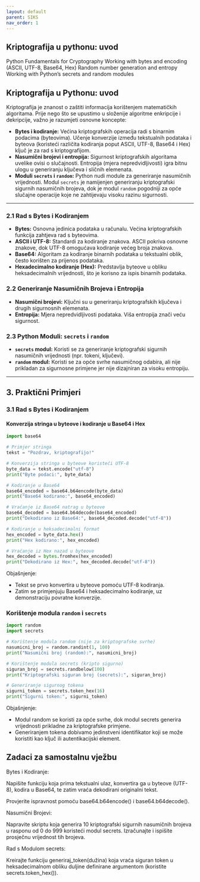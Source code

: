 ```yaml
---
layout: default
parent: SIKS
nav_order: 1
---
```


## Kriptografija u pythonu: uvod
Python Fundamentals for Cryptography
    Working with bytes and encoding (ASCII, UTF-8, Base64, Hex)
    Random number generation and entropy
    Working with Python’s secrets and random modules

## Kriptografija u Pythonu: uvod

Kriptografija je znanost o zaštiti informacija korištenjem matematičkih algoritama. Prije nego što se upustimo u složenije algoritme enkripcije i dekripcije, važno je razumjeti osnovne koncepte:

- **Bytes i kodiranje:** Većina kriptografskih operacija radi s binarnim podacima (byteovima). Učenje konverzije između tekstualnih podataka i byteova (koristeći različita kodiranja poput ASCII, UTF-8, Base64 i Hex) ključ je za rad s kriptografijom.
- **Nasumični brojevi i entropija:** Sigurnost kriptografskih algoritama uvelike ovisi o slučajnosti. Entropija (mjera nepredvidljivosti) igra bitnu ulogu u generiranju ključeva i sličnih elemenata.
- **Moduli `secrets` i `random`:** Python nudi module za generiranje nasumičnih vrijednosti. Modul `secrets` je namijenjen generiranju kriptografski sigurnih nasumičnih brojeva, dok je modul `random` pogodniji za opće slučajne operacije koje ne zahtijevaju visoku razinu sigurnosti.

---
### 2.1 Rad s Bytes i Kodiranjem

- **Bytes:** Osnovna jedinica podataka u računalu. Većina kriptografskih funkcija zahtjeva rad s byteovima.
- **ASCII i UTF-8:** Standardi za kodiranje znakova. ASCII pokriva osnovne znakove, dok UTF-8 omogućava kodiranje većeg broja znakova.
- **Base64:** Algoritam za kodiranje binarnih podataka u tekstualni oblik, često korišten za prijenos podataka.
- **Hexadecimalno kodiranje (Hex):** Predstavlja byteove u obliku heksadecimalnih vrijednosti, što je korisno za ispis binarnih podataka.

### 2.2 Generiranje Nasumičnih Brojeva i Entropija

- **Nasumični brojevi:** Ključni su u generiranju kriptografskih ključeva i drugih sigurnosnih elemenata.
- **Entropija:** Mjera nepredvidljivosti podataka. Viša entropija znači veću sigurnost.

### 2.3 Python Moduli: `secrets` i `random`

- **`secrets` modul:** Koristi se za generiranje kriptografski sigurnih nasumičnih vrijednosti (npr. tokeni, ključevi).  
- **`random` modul:** Koristi se za opće svrhe nasumičnog odabira, ali nije prikladan za sigurnosne primjene jer nije dizajniran za visoku entropiju.

---

## 3. Praktični Primjeri

### 3.1 Rad s Bytes i Kodiranjem

#### Konverzija stringa u byteove i kodiranje u Base64 i Hex

```python
import base64

# Primjer stringa
tekst = "Pozdrav, kriptografijo!"

# Konverzija stringa u byteove koristeći UTF-8
byte_data = tekst.encode("utf-8")
print("Byte podaci:", byte_data)

# Kodiranje u Base64
base64_encoded = base64.b64encode(byte_data)
print("Base64 kodirano:", base64_encoded)

# Vraćanje iz Base64 natrag u byteove
base64_decoded = base64.b64decode(base64_encoded)
print("Dekodirano iz Base64:", base64_decoded.decode("utf-8"))

# Kodiranje u heksadecimalni format
hex_encoded = byte_data.hex()
print("Hex kodirano:", hex_encoded)

# Vraćanje iz Hex nazad u byteove
hex_decoded = bytes.fromhex(hex_encoded)
print("Dekodirano iz Hex:", hex_decoded.decode("utf-8"))
```

Objašnjenje:

- Tekst se prvo konvertira u byteove pomoću UTF-8 kodiranja.
- Zatim se primjenjuju Base64 i heksadecimalno kodiranje, uz demonstraciju povratne konverzije.


### Korištenje modula `random` i `secrets`

```python
import random
import secrets

# Korištenje modula random (nije za kriptografske svrhe)
nasumicni_broj = random.randint(1, 100)
print("Nasumični broj (random):", nasumicni_broj)

# Korištenje modula secrets (kripto sigurno)
siguran_broj = secrets.randbelow(100)
print("Kriptografski siguran broj (secrets):", siguran_broj)

# Generiranje sigurnog tokena
sigurni_token = secrets.token_hex(16)
print("Sigurni token:", sigurni_token)
```

Objašnjenje:
- Modul random se koristi za opće svrhe, dok modul secrets generira vrijednosti prikladne za kriptografske primjene.
- Generiranjem tokena dobivamo jedinstveni identifikator koji se može koristiti kao ključ ili autentikacijski element.

## Zadaci za samostalnu vježbu

Bytes i Kodiranje:

Napišite funkciju koja prima tekstualni ulaz, konvertira ga u byteove (UTF-8), kodira u Base64, te zatim vraća dekodirani originalni tekst.

Provjerite ispravnost pomoću base64.b64encode() i base64.b64decode().

Nasumični Brojevi:

Napravite skriptu koja generira 10 kriptografski sigurnih nasumičnih brojeva u rasponu od 0 do 999 koristeći modul secrets.
Izračunajte i ispišite prosječnu vrijednost tih brojeva.

Rad s Modulom secrets:

Kreirajte funkciju generiraj_token(dužina) koja vraća siguran token u heksadecimalnom obliku duljine definirane argumentom (koristite secrets.token_hex()).
